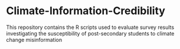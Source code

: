 # Climate-Information-Credibility
This repository contains the R scripts used to evaluate survey results investigating the susceptibility of post-secondary students to climate change misinformation
